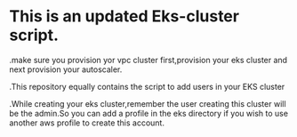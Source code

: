 # This is an updated Eks-cluster script.

  .make sure you provision yor vpc cluster first,provision your eks cluster and next provision your autoscaler.

 .This repository equally contains the script to add users in your EKS cluster
 
 .While creating your eks cluster,remember the user creating this cluster will be the admin.So you can add a profile in the eks directory if you wish to use another aws profile to create this account.



